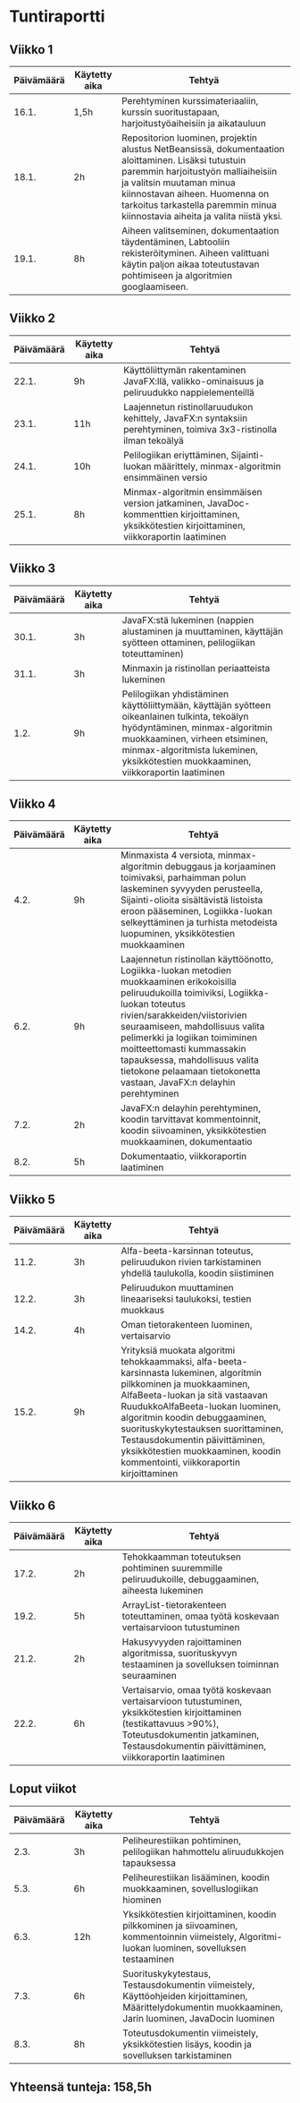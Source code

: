 # Tuntiraportti

## Viikko 1

Päivämäärä       | Käytetty aika | Tehtyä |
-----------|------|--------|
16.1. | 1,5h | Perehtyminen kurssimateriaaliin, kurssin suoritustapaan, harjoitustyöaiheisiin ja aikatauluun |
18.1. | 2h   | Repositorion luominen, projektin alustus NetBeansissä, dokumentaation aloittaminen. Lisäksi tutustuin paremmin harjoitustyön malliaiheisiin ja valitsin muutaman minua kiinnostavan aiheen. Huomenna on tarkoitus tarkastella paremmin minua kiinnostavia aiheita ja valita niistä yksi. |
19.1. | 8h   | Aiheen valitseminen, dokumentaation täydentäminen, Labtooliin rekisteröityminen. Aiheen valittuani käytin paljon aikaa toteutustavan pohtimiseen ja algoritmien googlaamiseen. |


## Viikko 2

Päivämäärä       | Käytetty aika | Tehtyä |
-----------|------|--------|
22.1. | 9h | Käyttöliittymän rakentaminen JavaFX:llä, valikko-ominaisuus ja peliruudukko nappielementeillä |
23.1. | 11h | Laajennetun ristinollaruudukon kehittely, JavaFX:n syntaksiin perehtyminen, toimiva 3x3-ristinolla ilman tekoälyä |
24.1. | 10h   | Pelilogiikan eriyttäminen, Sijainti-luokan määrittely, minmax-algoritmin ensimmäinen versio |
25.1. | 8h   | Minmax-algoritmin ensimmäisen version jatkaminen, JavaDoc-kommenttien kirjoittaminen, yksikkötestien kirjoittaminen, viikkoraportin laatiminen |


## Viikko 3

Päivämäärä       | Käytetty aika | Tehtyä |
-----------|------|--------|
30.1. | 3h | JavaFX:stä lukeminen (nappien alustaminen ja muuttaminen, käyttäjän syötteen ottaminen, pelilogiikan toteuttaminen) |
31.1. | 3h | Minmaxin ja ristinollan periaatteista lukeminen |
1.2. | 9h   | Pelilogiikan yhdistäminen käyttöliittymään, käyttäjän syötteen oikeanlainen tulkinta, tekoälyn hyödyntäminen, minmax-algoritmin muokkaaminen, virheen etsiminen, minmax-algoritmista lukeminen, yksikkötestien muokkaaminen, viikkoraportin laatiminen |


## Viikko 4

Päivämäärä       | Käytetty aika | Tehtyä |
-----------|------|--------|
4.2. | 9h | Minmaxista 4 versiota, minmax-algoritmin debuggaus ja korjaaminen toimivaksi, parhaimman polun laskeminen syvyyden perusteella, Sijainti-olioita sisältävistä listoista eroon pääseminen, Logiikka-luokan selkeyttäminen ja turhista metodeista luopuminen, yksikkötestien muokkaaminen |
6.2. | 9h | Laajennetun ristinollan käyttöönotto, Logiikka-luokan metodien muokkaaminen erikokoisilla peliruudukoilla toimiviksi, Logiikka-luokan toteutus rivien/sarakkeiden/viistorivien seuraamiseen, mahdollisuus valita pelimerkki ja logiikan toimiminen moitteettomasti kummassakin tapauksessa, mahdollisuus valita tietokone pelaamaan tietokonetta vastaan, JavaFX:n delayhin perehtyminen |
7.2. | 2h   | JavaFX:n delayhin perehtyminen, koodin tarvittavat kommentoinnit, koodin siivoaminen, yksikkötestien muokkaaminen, dokumentaatio |
8.2. | 5h   | Dokumentaatio, viikkoraportin laatiminen |


## Viikko 5

Päivämäärä       | Käytetty aika | Tehtyä |
-----------|------|--------|
11.2. | 3h | Alfa-beeta-karsinnan toteutus, peliruudukon rivien tarkistaminen yhdellä taulukolla, koodin siistiminen |
12.2. | 3h | Peliruudukon muuttaminen lineaariseksi taulukoksi, testien muokkaus |
14.2. | 4h   | Oman tietorakenteen luominen, vertaisarvio |
15.2. | 9h   | Yrityksiä muokata algoritmi tehokkaammaksi, alfa-beeta-karsinnasta lukeminen, algoritmin pilkkominen ja muokkaaminen, AlfaBeeta-luokan ja sitä vastaavan RuudukkoAlfaBeeta-luokan luominen, algoritmin koodin debuggaaminen, suorituskykytestauksen suorittaminen, Testausdokumentin päivittäminen, yksikkötestien muokkaaminen, koodin kommentointi, viikkoraportin kirjoittaminen |


## Viikko 6

Päivämäärä       | Käytetty aika | Tehtyä |
-----------|------|--------|
17.2. | 2h | Tehokkaamman toteutuksen pohtiminen suuremmille peliruudukoille, debuggaaminen, aiheesta lukeminen |
19.2. | 5h | ArrayList-tietorakenteen toteuttaminen, omaa työtä koskevaan vertaisarvioon tutustuminen |
21.2. | 2h   | Hakusyvyyden rajoittaminen algoritmissa, suorituskyvyn testaaminen ja sovelluksen toiminnan seuraaminen |
22.2. | 6h   | Vertaisarvio, omaa työtä koskevaan vertaisarvioon tutustuminen, yksikkötestien kirjoittaminen (testikattavuus >90%), Toteutusdokumentin jatkaminen, Testausdokumentin päivittäminen, viikkoraportin laatiminen |

## Loput viikot

Päivämäärä       | Käytetty aika | Tehtyä |
-----------|------|--------|
2.3. | 3h | Peliheurestiikan pohtiminen, pelilogiikan hahmottelu aliruudukkojen tapauksessa |
5.3. | 6h | Peliheurestiikan lisääminen, koodin muokkaaminen, sovelluslogiikan hiominen |
6.3. | 12h   | Yksikkötestien kirjoittaminen, koodin pilkkominen ja siivoaminen, kommentoinnin viimeistely, Algoritmi-luokan luominen, sovelluksen testaaminen |
7.3. | 6h   | Suorituskykytestaus, Testausdokumentin viimeistely, Käyttöohjeiden kirjoittaminen, Määrittelydokumentin muokkaaminen, Jarin luominen, JavaDocin luominen |
8.3. | 8h   | Toteutusdokumentin viimeistely, yksikkötestien lisäys, koodin ja sovelluksen tarkistaminen |

## Yhteensä tunteja: 158,5h
